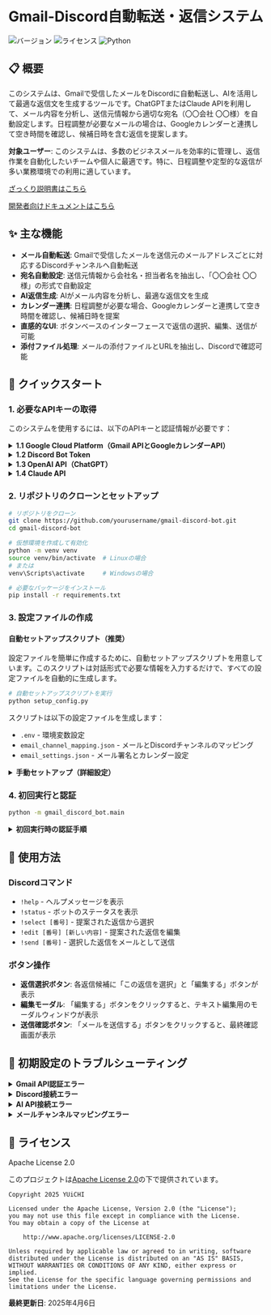 # Gmail-Discord自動転送・返信システム

![バージョン](https://img.shields.io/badge/バージョン-1.0.0-blue)
![ライセンス](https://img.shields.io/badge/ライセンス-Apache%202.0-green)
![Python](https://img.shields.io/badge/Python-3.8%2B-yellow)

## 📋 概要

このシステムは、Gmailで受信したメールをDiscordに自動転送し、AIを活用して最適な返信文を生成するツールです。ChatGPTまたはClaude APIを利用して、メール内容を分析し、送信元情報から適切な宛名（〇〇会社 〇〇様）を自動設定します。日程調整が必要なメールの場合は、Googleカレンダーと連携して空き時間を確認し、候補日時を含む返信を提案します。

**対象ユーザー**: このシステムは、多数のビジネスメールを効率的に管理し、返信作業を自動化したいチームや個人に最適です。特に、日程調整や定型的な返信が多い業務環境での利用に適しています。

[ざっくり説明書はこちら](https://claude.site/artifacts/efd0d8d8-a30c-4d99-842b-684d509efe6d)

[開発者向けドキュメントはこちら](DEVELOPER.md)

## ✨ 主な機能

- **メール自動転送**: Gmailで受信したメールを送信元のメールアドレスごとに対応するDiscordチャンネルへ自動転送
- **宛名自動設定**: 送信元情報から会社名・担当者名を抽出し、「〇〇会社 〇〇様」の形式で自動設定
- **AI返信生成**: AIがメール内容を分析し、最適な返信文を生成
- **カレンダー連携**: 日程調整が必要な場合、Googleカレンダーと連携して空き時間を確認し、候補日時を提案
- **直感的なUI**: ボタンベースのインターフェースで返信の選択、編集、送信が可能
- **添付ファイル処理**: メールの添付ファイルとURLを抽出し、Discordで確認可能

## 🚀 クイックスタート

### 1. 必要なAPIキーの取得

このシステムを使用するには、以下のAPIキーと認証情報が必要です：

<details>
<summary><b>1.1 Google Cloud Platform（Gmail APIとGoogleカレンダーAPI）</b></summary>

1. [Google Cloud Console](https://console.cloud.google.com/)にアクセスし、Googleアカウントでログイン
2. 新しいプロジェクトを作成（右上のプロジェクト選択 → 「新しいプロジェクト」）
3. プロジェクト名を入力し、「作成」をクリック
4. 作成したプロジェクトを選択
5. 左側のメニューから「APIとサービス」→「ライブラリ」を選択
6. 検索バーで「Gmail API」を検索し、選択して「有効にする」をクリック
7. 同様に「Google Calendar API」も検索して有効化
8. 左側のメニューから「APIとサービス」→「認証情報」を選択
9. 「認証情報を作成」→「OAuth クライアント ID」をクリック
10. 「同意画面を構成」をクリック
    - ユーザータイプ: 外部
    - アプリ名、ユーザーサポートメール、デベロッパーの連絡先情報を入力
    - 「保存して次へ」をクリック
11. スコープの追加画面で以下を追加:
    - `https://www.googleapis.com/auth/gmail.readonly`
    - `https://www.googleapis.com/auth/gmail.send`
    - `https://www.googleapis.com/auth/calendar.readonly`
12. テストユーザーにご自身のGmailアドレスを追加
13. 「認証情報」ページに戻り、「認証情報を作成」→「OAuth クライアント ID」を選択
    - アプリケーションの種類: デスクトップアプリ
    - 名前を入力し、「作成」をクリック
14. ダウンロードボタンをクリックして認証情報（JSON）をダウンロード
15. ダウンロードしたファイルの名前を「credentials.json」に変更し、`gmail_discord_bot/config/`ディレクトリに配置
16. 同じファイルをコピーして「calendar_credentials.json」という名前で同じディレクトリに配置
</details>

<details>
<summary><b>1.2 Discord Bot Token</b></summary>

1. [Discord Developer Portal](https://discord.com/developers/applications)にアクセス
2. 「New Application」をクリックし、アプリケーション名を入力して作成
3. 左側のメニューから「Bot」を選択し、「Add Bot」をクリック
4. 「Reset Token」をクリックしてトークンを表示し、コピー（このトークンは後で`.env`ファイルに設定）
5. 「MESSAGE CONTENT INTENT」を有効化
6. 左側のメニューから「OAuth2」→「URL Generator」を選択
7. 「SCOPES」で「bot」を選択
8. 「BOT PERMISSIONS」で以下の権限を選択:
   - Read Messages/View Channels
   - Send Messages
   - Embed Links
   - Attach Files
   - Read Message History
   - Add Reactions
9. 生成されたURLをコピーしてブラウザで開き、ボットを追加したいDiscordサーバーを選択
10. サーバーのIDをコピー（後で`.env`ファイルに設定）
    - サーバーIDを取得するには、Discordの設定で開発者モードを有効にし、サーバー名を右クリックして「IDをコピー」を選択
</details>

<details>
<summary><b>1.3 OpenAI API（ChatGPT）</b></summary>

1. [OpenAIのウェブサイト](https://platform.openai.com/)にアクセスし、アカウントを作成またはログイン
2. 右上のプロファイルアイコンをクリックし、「View API keys」を選択
3. 「Create new secret key」をクリックし、新しいAPIキーを生成
4. 生成されたAPIキーをコピー（このキーは後で`.env`ファイルに設定）
</details>

<details>
<summary><b>1.4 Claude API</b></summary>

1. [Anthropicのウェブサイト](https://console.anthropic.com/)にアクセスし、アカウントを作成またはログイン
2. 「API Keys」セクションに移動
3. 「Create API Key」をクリックし、新しいAPIキーを生成
4. 生成されたAPIキーをコピー（このキーは後で`.env`ファイルに設定）
</details>

### 2. リポジトリのクローンとセットアップ

```bash
# リポジトリをクローン
git clone https://github.com/yourusername/gmail-discord-bot.git
cd gmail-discord-bot

# 仮想環境を作成して有効化
python -m venv venv
source venv/bin/activate  # Linuxの場合
# または
venv\Scripts\activate     # Windowsの場合

# 必要なパッケージをインストール
pip install -r requirements.txt
```

### 3. 設定ファイルの作成

#### 自動セットアップスクリプト（推奨）

設定ファイルを簡単に作成するために、自動セットアップスクリプトを用意しています。このスクリプトは対話形式で必要な情報を入力するだけで、すべての設定ファイルを自動的に生成します。

```bash
# 自動セットアップスクリプトを実行
python setup_config.py
```

スクリプトは以下の設定ファイルを生成します：
- `.env` - 環境変数設定
- `email_channel_mapping.json` - メールとDiscordチャンネルのマッピング
- `email_settings.json` - メール署名とカレンダー設定

<details>
<summary><b>手動セットアップ（詳細設定）</b></summary>

自動セットアップを使用しない場合は、以下の手順で手動で設定ファイルを作成できます。

<details>
<summary><b>3.1 環境変数の設定</b></summary>

`.env.example`ファイルをコピーして`.env`ファイルを作成し、必要な情報を設定します：

```bash
cp gmail_discord_bot/config/.env.example gmail_discord_bot/config/.env
```

`.env`ファイルを編集し、以下の情報を設定します：

```
# Gmail API
GMAIL_CREDENTIALS_FILE=credentials.json
GMAIL_TOKEN_FILE=token.json
GMAIL_SCOPES=https://www.googleapis.com/auth/gmail.readonly,https://www.googleapis.com/auth/gmail.send

# Discord API
DISCORD_BOT_TOKEN=your_discord_bot_token
DISCORD_GUILD_ID=your_discord_guild_id

# AI API設定
OPENAI_API_KEY=your_openai_api_key
CLAUDE_API_KEY=your_claude_api_key
DEFAULT_AI_PROVIDER=chatgpt  # 'chatgpt' または 'claude'

# OpenAIのモデル選択
OPENAI_MODEL=gpt-4o

# Claudeのモデル選択
CLAUDE_MODEL=claude-3-7-sonnet-20250219

# Google Calendar API
CALENDAR_CREDENTIALS_FILE=calendar_credentials.json
CALENDAR_TOKEN_FILE=calendar_token.json
CALENDAR_SCOPES=https://www.googleapis.com/auth/calendar.readonly

# Email Mapping
EMAIL_CHANNEL_MAPPING_FILE=email_channel_mapping.json
```

- `your_discord_bot_token`: Discord Developer Portalで取得したボットトークン
- `your_discord_guild_id`: ボットを追加したDiscordサーバーのID
- `your_openai_api_key`: OpenAIで生成したAPIキー
- `your_claude_api_key`: Anthropicで生成したAPIキー
</details>

<details>
<summary><b>3.2 メールとチャンネルのマッピング設定</b></summary>

`email_channel_mapping.json.example`ファイルをコピーして`email_channel_mapping.json`ファイルを作成します：

```bash
cp gmail_discord_bot/config/email_channel_mapping.json.example gmail_discord_bot/config/email_channel_mapping.json
```

`email_channel_mapping.json`ファイルを編集し、メールアドレスとDiscordチャンネルIDのマッピングを設定します：

```json
{
  "specific.user@example.com": {
    "email": "specific.user@example.com",
    "name": "山田太郎",
    "company": "Example株式会社",
    "discord_channel_id": "1234567890123456789"
  },
  "*@example.com": {
    "email": "*@example.com",
    "name": "",
    "company": "Example株式会社",
    "discord_channel_id": "1122334455667788990"
  }
}
```

- `email`: メールアドレスまたはワイルドカードパターン
- `name`: 送信者の名前（空でも可）
- `company`: 送信者の会社名（空でも可）
- `discord_channel_id`: 対応するDiscordチャンネルのID
  - チャンネルIDを取得するには、Discordの設定で開発者モードを有効にし、チャンネル名を右クリックして「IDをコピー」を選択
</details>

<details>
<summary><b>3.3 メール設定の確認</b></summary>

`email_settings.json`ファイルを確認し、必要に応じて編集します：

```json
{
  "calendar": {
    "days": 30,
    "working_hours": {
      "start": 18,
      "end": 23
    },
    "duration_minutes": 60,
    "skip_weekends": true
  },
  "signature": {
    "company_name": "あなたの会社名",
    "name": "あなたの名前",
    "email": "your.email@example.com",
    "url": "https://example.com"
  }
}
```

- `calendar`: カレンダー関連の設定
  - `days`: 何日先までの予定を確認するか
  - `working_hours`: 勤務時間（24時間形式）
  - `duration_minutes`: 会議の標準時間（分）
  - `skip_weekends`: 週末をスキップするかどうか
- `signature`: メール署名の設定
  - `company_name`: 会社名
  - `name`: 名前
  - `email`: メールアドレス
  - `url`: ウェブサイトURL
</details>
</details>

### 4. 初回実行と認証

```bash
python -m gmail_discord_bot.main
```

<details>
<summary><b>初回実行時の認証手順</b></summary>

初回実行時は、ブラウザが自動的に開き、以下の認証が求められます：

1. **Gmail API認証**:
   - Googleアカウントにログイン
   - アプリへのアクセス許可を承認
   - 認証が完了すると`token.json`ファイルが生成されます

2. **Googleカレンダー API認証**:
   - 同様にGoogleアカウントへのアクセス許可を承認
   - 認証が完了すると`calendar_token.json`ファイルが生成されます

認証が完了すると、Discordボットが起動し、新しいメールの監視が始まります。
</details>

## 💬 使用方法

### Discordコマンド

- `!help` - ヘルプメッセージを表示
- `!status` - ボットのステータスを表示
- `!select [番号]` - 提案された返信から選択
- `!edit [番号] [新しい内容]` - 提案された返信を編集
- `!send [番号]` - 選択した返信をメールとして送信

### ボタン操作

- **返信選択ボタン**: 各返信候補に「この返信を選択」と「編集する」ボタンが表示
- **編集モーダル**: 「編集する」ボタンをクリックすると、テキスト編集用のモーダルウィンドウが表示
- **送信確認ボタン**: 「メールを送信する」ボタンをクリックすると、最終確認画面が表示

## 🔧 初期設定のトラブルシューティング

<details>
<summary><b>Gmail API認証エラー</b></summary>

**問題**: Gmail APIの認証に失敗する

**解決策**:
1. `credentials.json`ファイルが正しく配置されているか確認
2. Google Cloud Consoleで正しいスコープが設定されているか確認
3. `token.json`ファイルを削除して再認証を試みる
4. OAuth同意画面でテストユーザーとして自分のメールアドレスが追加されているか確認
</details>

<details>
<summary><b>Discord接続エラー</b></summary>

**問題**: Discordボットが接続できない

**解決策**:
1. `.env`ファイルのDISCORD_BOT_TOKENが正しいか確認
2. ボットに必要な権限が付与されているか確認
3. DISCORD_GUILD_IDが正しいか確認
4. MESSAGE CONTENT INTENTが有効になっているか確認
</details>

<details>
<summary><b>AI API接続エラー</b></summary>

**問題**: AI APIに接続できない

**解決策**:
1. `.env`ファイルのOPENAI_API_KEYまたはCLAUDE_API_KEYが正しいか確認
2. DEFAULT_AI_PROVIDERが正しく設定されているか確認（`chatgpt`または`claude`）
3. インターネット接続を確認
4. APIキーの利用制限に達していないか確認
</details>

<details>
<summary><b>メールチャンネルマッピングエラー</b></summary>

**問題**: メールがDiscordに転送されない

**解決策**:
1. `email_channel_mapping.json`ファイルが正しく設定されているか確認
2. Discordチャンネルが存在し、ボットがアクセスできるか確認
3. メールアドレスのパターンが正しいか確認
</details>

## 📄 ライセンス

Apache License 2.0

このプロジェクトは[Apache License 2.0](LICENSE)の下で提供されています。

```
Copyright 2025 YUiCHI

Licensed under the Apache License, Version 2.0 (the "License");
you may not use this file except in compliance with the License.
You may obtain a copy of the License at

    http://www.apache.org/licenses/LICENSE-2.0

Unless required by applicable law or agreed to in writing, software
distributed under the License is distributed on an "AS IS" BASIS,
WITHOUT WARRANTIES OR CONDITIONS OF ANY KIND, either express or implied.
See the License for the specific language governing permissions and
limitations under the License.
```

**最終更新日**: 2025年4月6日
